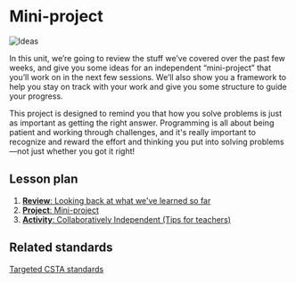 # Mini-project

![Ideas](/static/courses/csintro/miniproject/problem-solving.png)

In this unit, we’re going to review the stuff we’ve covered over the past few weeks, and give you some ideas for an independent “mini-project” that you’ll work on in the next few sessions. We’ll also show you a framework to help you stay on track with your work and give you some structure to guide your progress.

This project is designed to remind you that how you solve problems is just as important as getting the right answer. Programming is all about being patient and working through challenges, and it's really important to recognize and reward the effort and thinking you put into solving problems—not just whether you got it right!

## Lesson plan

1. [**Review**: Looking back at what we've learned so far](/test/courses/csintro/miniproject/review)
2. [**Project**: Mini-project](/test/courses/csintro/miniproject/project)
3. [**Activity**: Collaboratively Independent (Tips for teachers)](/test/courses/csintro/miniproject/activity)

## Related standards

[Targeted CSTA standards](/test/courses/csintro/miniproject/standards)